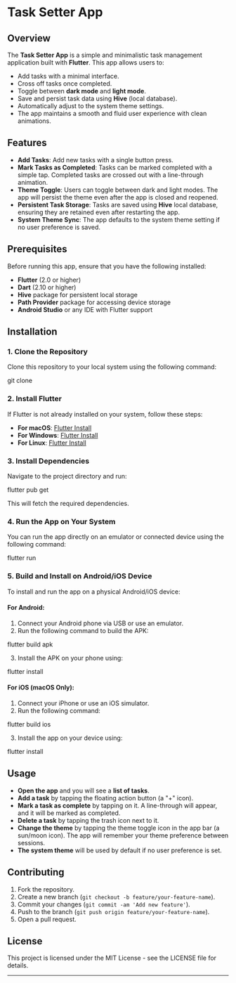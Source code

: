 # Task Setter App

## Overview

The **Task Setter App** is a simple and minimalistic task management application built with **Flutter**. This app allows users to:

- Add tasks with a minimal interface.
- Cross off tasks once completed.
- Toggle between **dark mode** and **light mode**.
- Save and persist task data using **Hive** (local database).
- Automatically adjust to the system theme settings.
- The app maintains a smooth and fluid user experience with clean animations.

## Features

- **Add Tasks**: Add new tasks with a single button press.
- **Mark Tasks as Completed**: Tasks can be marked completed with a simple tap. Completed tasks are crossed out with a line-through animation.
- **Theme Toggle**: Users can toggle between dark and light modes. The app will persist the theme even after the app is closed and reopened.
- **Persistent Task Storage**: Tasks are saved using **Hive** local database, ensuring they are retained even after restarting the app.
- **System Theme Sync**: The app defaults to the system theme setting if no user preference is saved.

## Prerequisites

Before running this app, ensure that you have the following installed:

- **Flutter** (2.0 or higher)
- **Dart** (2.10 or higher)
- **Hive** package for persistent local storage
- **Path Provider** package for accessing device storage
- **Android Studio** or any IDE with Flutter support

## Installation

### 1. **Clone the Repository**

Clone this repository to your local system using the following command:

git clone <repository-url>

### 2. **Install Flutter**

If Flutter is not already installed on your system, follow these steps:

- **For macOS**: [Flutter Install](https://flutter.dev/docs/get-started/install/macos)
- **For Windows**: [Flutter Install](https://flutter.dev/docs/get-started/install/windows)
- **For Linux**: [Flutter Install](https://flutter.dev/docs/get-started/install/linux)

### 3. **Install Dependencies**

Navigate to the project directory and run:

flutter pub get

This will fetch the required dependencies.

### 4. **Run the App on Your System**

You can run the app directly on an emulator or connected device using the following command:

flutter run

### 5. **Build and Install on Android/iOS Device**

To install and run the app on a physical Android/iOS device:

#### For Android:
1. Connect your Android phone via USB or use an emulator.
2. Run the following command to build the APK:

flutter build apk

3. Install the APK on your phone using:

flutter install

#### For iOS (macOS Only):
1. Connect your iPhone or use an iOS simulator.
2. Run the following command:

flutter build ios

3. Install the app on your device using:

flutter install

## Usage

- **Open the app** and you will see a **list of tasks**.
- **Add a task** by tapping the floating action button (a "+" icon).
- **Mark a task as complete** by tapping on it. A line-through will appear, and it will be marked as completed.
- **Delete a task** by tapping the trash icon next to it.
- **Change the theme** by tapping the theme toggle icon in the app bar (a sun/moon icon). The app will remember your theme preference between sessions.
- **The system theme** will be used by default if no user preference is set.

## Contributing

1. Fork the repository.
2. Create a new branch (`git checkout -b feature/your-feature-name`).
3. Commit your changes (`git commit -am 'Add new feature'`).
4. Push to the branch (`git push origin feature/your-feature-name`).
5. Open a pull request.

## License

This project is licensed under the MIT License - see the LICENSE file for details.

---
